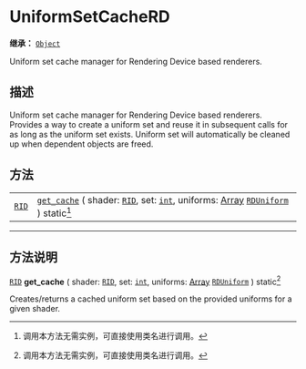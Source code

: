 <!-- ⚠ 请勿编辑本文件 ⚠ -->
<!-- 本文档使用脚本从 WeDot 引擎源码仓库生成。 -->
<!-- 生成脚本：https://github.com/WeDot-Engine/WeDot/tree/4.3/doc/tools/make_md.py； -->
<!-- 原文件：https://github.com/WeDot-Engine/WeDot/tree/4.3/doc/classes/UniformSetCacheRD.xml。 -->

<div id="_class_uniformsetcacherd"></div>

# UniformSetCacheRD

**继承：** [`Object`](class_object.md)

Uniform set cache manager for Rendering Device based renderers.

## 描述

Uniform set cache manager for Rendering Device based renderers. Provides a way to create a uniform set and reuse it in subsequent calls for as long as the uniform set exists. Uniform set will automatically be cleaned up when dependent objects are freed.

## 方法

|||
|:-:|:--|
| [`RID`](class_rid.md) | [`get_cache`](#class_uniformsetcacherd_method_get_cache) ( shader: [`RID`](class_rid.md), set: [`int`](class_int.md), uniforms: [Array](class_array.md) [`RDUniform`](class_rduniform.md) ) static[^static] |

<!-- rst-class:: classref-section-separator -->

---

## 方法说明

<div id="_class_uniformsetcacherd_method_get_cache"></div>

[`RID`](class_rid.md) **get_cache** ( shader: [`RID`](class_rid.md), set: [`int`](class_int.md), uniforms: [Array](class_array.md) [`RDUniform`](class_rduniform.md) ) static[^static]<div id="class_uniformsetcacherd_method_get_cache"></div>

Creates/returns a cached uniform set based on the provided uniforms for a given shader.

[^virtual]: 本方法通常需要用户覆盖才能生效。
[^const]: 本方法无副作用，不会修改该实例的任何成员变量。
[^vararg]: 本方法除了能接受在此处描述的参数外，还能够继续接受任意数量的参数。
[^constructor]: 本方法用于构造某个类型。
[^static]: 调用本方法无需实例，可直接使用类名进行调用。
[^operator]: 本方法描述的是使用本类型作为左操作数的有效运算符。
[^bitfield]: 这个值是由下列位标志构成位掩码的整数。
[^void]: 无返回值。
